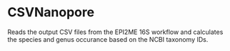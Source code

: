 # CSVNanopore
Reads the output CSV files from the EPI2ME 16S workflow and calculates the species and genus occurance based on the NCBI taxonomy IDs.

